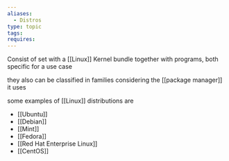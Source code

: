 ```yaml
---
aliases:
  - Distros
type: topic
tags: 
requires:
---
```


Consist of set with a [[Linux]] Kernel bundle together with programs, both specific for a use case

they also can be classified in families considering the [[package manager]] it uses

some examples of [[Linux]] distributions are
- [[Ubuntu]]
- [[Debian]]
- [[Mint]]
- [[Fedora]]
- [[Red Hat Enterprise Linux]]
- [[CentOS]]



